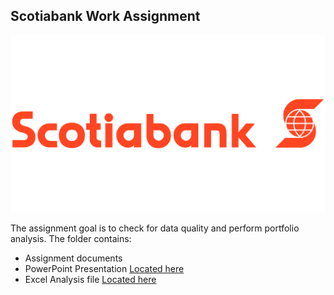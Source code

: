 ## Scotiabank Work Assignment
![Scotia Assignment](https://github.com/edimaudo/interview-questions/blob/master/Scotiabank/Scotiabank-Logo-1974-1998.png)

The assignment goal is to check for data quality and perform portfolio analysis.  The folder contains:
- Assignment documents
- PowerPoint Presentation [Located here](https://github.com/edimaudo/interview-questions/blob/master/Scotiabank/Scotiabank_analysis.pptx) 
- Excel Analysis file [Located here](https://github.com/edimaudo/interview-questions/blob/master/Scotiabank/Data_Manager_BI.xlsx)
